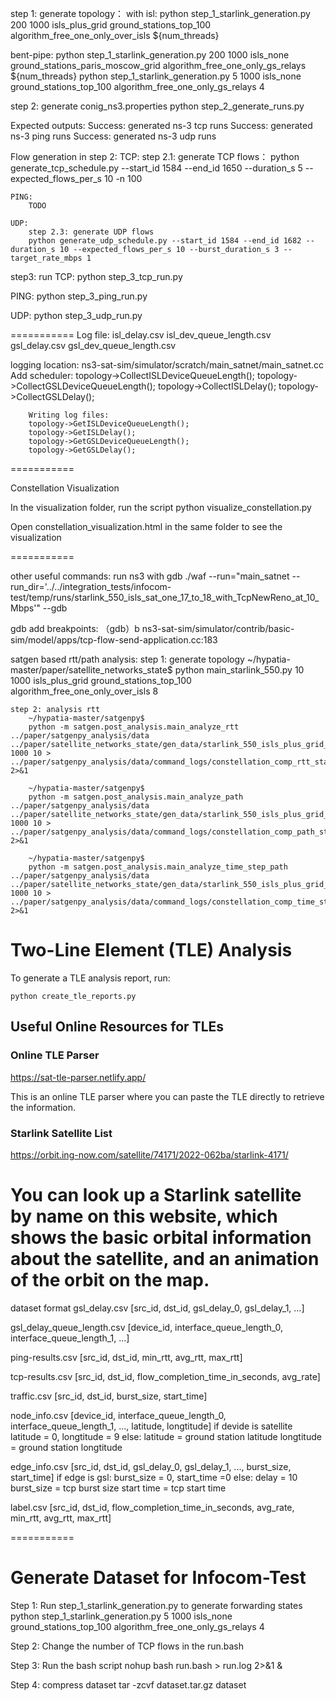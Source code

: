 step 1: generate topology：
with isl:
    python step_1_starlink_generation.py 200 1000 isls_plus_grid ground_stations_top_100 algorithm_free_one_only_over_isls ${num_threads}

bent-pipe:
    python step_1_starlink_generation.py 200 1000 isls_none ground_stations_paris_moscow_grid algorithm_free_one_only_gs_relays ${num_threads}
    python step_1_starlink_generation.py 5 1000 isls_none ground_stations_top_100 algorithm_free_one_only_gs_relays 4


step 2: generate conig_ns3.properties
    python step_2_generate_runs.py

Expected outputs:
    Success: generated ns-3 tcp runs
    Success: generated ns-3 ping runs
    Success: generated ns-3 udp runs

Flow generation in step 2:
    TCP:
        step 2.1: generate TCP flows：
        python generate_tcp_schedule.py --start_id 1584 --end_id 1650 --duration_s 5 --expected_flows_per_s 10 -n 100

    PING:
        TODO

    UDP:
        step 2.3: generate UDP flows
        python generate_udp_schedule.py --start_id 1584 --end_id 1682 --duration_s 10 --expected_flows_per_s 10 --burst_duration_s 3 --target_rate_mbps 1
  

step3: run
TCP:
    python step_3_tcp_run.py

PING:
    python step_3_ping_run.py

UDP:
    python step_3_udp_run.py


===========
Log file:
    isl_delay.csv
    isl_dev_queue_length.csv
    gsl_delay.csv
    gsl_dev_queue_length.csv

logging location:
    ns3-sat-sim/simulator/scratch/main_satnet/main_satnet.cc
        Add scheduler:
        topology->CollectISLDeviceQueueLength();
        topology->CollectGSLDeviceQueueLength();
        topology->CollectISLDelay();
        topology->CollectGSLDelay();

        Writing log files:
        topology->GetISLDeviceQueueLength();
        topology->GetISLDelay();
        topology->GetGSLDeviceQueueLength();
        topology->GetGSLDelay();

===========

Constellation Visualization

In the visualization folder, run the script
    python visualize_constellation.py

Open constellation_visualization.html in the same folder to see the visualization

===========

other useful commands:
run ns3 with gdb
    ./waf --run="main_satnet --run_dir='../../integration_tests/infocom-test/temp/runs/starlink_550_isls_sat_one_17_to_18_with_TcpNewReno_at_10_Mbps'" --gdb

gdb add breakpoints:
（gdb）b ns3-sat-sim/simulator/contrib/basic-sim/model/apps/tcp-flow-send-application.cc:183

satgen based rtt/path analysis:
    step 1: generate topology
        ~/hypatia-master/paper/satellite_networks_state$ 
        python main_starlink_550.py 10 1000 isls_plus_grid ground_stations_top_100 algorithm_free_one_only_over_isls 8

    step 2: analysis rtt
        ~/hypatia-master/satgenpy$ 
        python -m satgen.post_analysis.main_analyze_rtt ../paper/satgenpy_analysis/data ../paper/satellite_networks_state/gen_data/starlink_550_isls_plus_grid_ground_stations_top_100_algorithm_free_one_only_over_isls 1000 10 > ../paper/satgenpy_analysis/data/command_logs/constellation_comp_rtt_starlink_1000ms_for_10s.log 2>&1

        ~/hypatia-master/satgenpy$ 
        python -m satgen.post_analysis.main_analyze_path ../paper/satgenpy_analysis/data ../paper/satellite_networks_state/gen_data/starlink_550_isls_plus_grid_ground_stations_top_100_algorithm_free_one_only_over_isls 1000 10 > ../paper/satgenpy_analysis/data/command_logs/constellation_comp_path_starlink_1000ms_for_10s.log 2>&1

        ~/hypatia-master/satgenpy$ 
        python -m satgen.post_analysis.main_analyze_time_step_path ../paper/satgenpy_analysis/data ../paper/satellite_networks_state/gen_data/starlink_550_isls_plus_grid_ground_stations_top_100_algorithm_free_one_only_over_isls 1000 10 > ../paper/satgenpy_analysis/data/command_logs/constellation_comp_time_step_path_starlink_1000ms_for_10s.log 2>&1

# Two-Line Element (TLE) Analysis

To generate a TLE analysis report, run:

```shell
python create_tle_reports.py
```

## Useful Online Resources for TLEs

### Online TLE Parser
https://sat-tle-parser.netlify.app/

This is an online TLE parser where you can paste the TLE directly to retrieve the information.

### Starlink Satellite List

https://orbit.ing-now.com/satellite/74171/2022-062ba/starlink-4171/

You can look up a Starlink satellite by name on this website, which shows the basic orbital information about the satellite, and an animation of the orbit on the map. 
===========
dataset format
gsl_delay.csv
[src_id, dst_id, gsl_delay_0, gsl_delay_1, ...]

gsl_delay_queue_length.csv
[device_id, interface_queue_length_0, interface_queue_length_1, ...]

ping-results.csv
[src_id, dst_id, min_rtt, avg_rtt, max_rtt]

tcp-results.csv
[src_id, dst_id, flow_completion_time_in_seconds, avg_rate]
 
 traffic.csv
[src_id, dst_id, burst_size, start_time] 


node_info.csv
[device_id, interface_queue_length_0, interface_queue_length_1, ..., latitude, longtitude]
if devide is satellite 
   latitude = 0, longtitude = 9
else:
   latitude = ground station latitude
   longtitude = ground station longtitude

edge_info.csv
[src_id, dst_id, gsl_delay_0, gsl_delay_1, ..., burst_size, start_time]
if edge is gsl:
   burst_size = 0, start_time =0
else:
   delay = 10
   burst_size = tcp burst size
   start time = tcp start time
   
label.csv
[src_id, dst_id, flow_completion_time_in_seconds, avg_rate, min_rtt, avg_rtt, max_rtt]

 
===========

# Generate Dataset for Infocom-Test

Step 1:
    Run step_1_starlink_generation.py to generate forwarding states
    python step_1_starlink_generation.py 5 1000 isls_none ground_stations_top_100 algorithm_free_one_only_gs_relays 4

Step 2:
    Change the number of TCP flows in the run.bash

Step 3:
    Run the bash script
    nohup bash run.bash > run.log 2>&1 &

Step 4:
    compress dataset
    tar -zcvf dataset.tar.gz dataset
